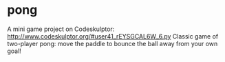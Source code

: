 # pong
A mini game project on Codeskulptor: http://www.codeskulptor.org/#user41_rEYSGCAL6W_6.py
Classic game of two-player pong: move the paddle to bounce the ball away from your own goal!
